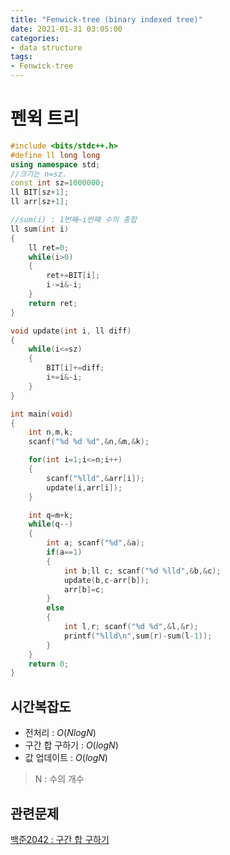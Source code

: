 ```yaml
---
title: "Fenwick-tree (binary indexed tree)"
date: 2021-01-31 03:05:00
categories:
- data structure
tags:
- Fenwick-tree
---
```


<!-- more -->

# 펜윅 트리

```c++
#include <bits/stdc++.h>
#define ll long long
using namespace std;
//크기는 n=sz.
const int sz=1000000;
ll BIT[sz+1];
ll arr[sz+1];

//sum(i) : 1번째~i번째 수의 총합
ll sum(int i)
{
    ll ret=0;
    while(i>0)
    {
        ret+=BIT[i];
        i-=i&-i;
    }
    return ret;
}

void update(int i, ll diff)
{
    while(i<=sz)
    {
        BIT[i]+=diff;
        i+=i&-i;
    }
}

int main(void)
{
    int n,m,k;
    scanf("%d %d %d",&n,&m,&k);

    for(int i=1;i<=n;i++)
    {
        scanf("%lld",&arr[i]);
        update(i,arr[i]);
    }

    int q=m+k;
    while(q--)
    {
        int a; scanf("%d",&a);
        if(a==1)
        {
            int b;ll c; scanf("%d %lld",&b,&c);
            update(b,c-arr[b]);
            arr[b]=c;
        }
        else
        {
            int l,r; scanf("%d %d",&l,&r);
            printf("%lld\n",sum(r)-sum(l-1));
        }
    }
    return 0;
}
```

## 시간복잡도

* 전처리 : $O(NlogN)$
* 구간 합 구하기 : $O(logN)$
* 값 업데이트 : $O(logN)$

> N : 수의 개수



## 관련문제

[백준2042 : 구간 합 구하기](https://www.acmicpc.net/problem/2042)